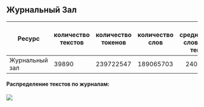 ## Журнальный Зал

| Ресурс                        | количество текстов | количество токенов | количество слов | в среднем слов на текст |
|-------------------------------|--------------------|--------------------|-----------------|------------------------:|
| Журнальный зал                | 39890              | 239722547          | 189065703       | 2401.0                  |

#### Распределение текстов по журналам:

![](https://github.com/TatianaShavrina/taiga_site/blob/master/assets/images/magazines_journals.png)
